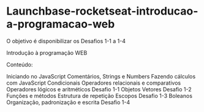 # Launchbase-rocketseat-introducao-a-programacao-web

O objetivo é disponibilizar os Desafios 1-1 a 1-4

Introdução à programação WEB

Conteúdo:

Iniciando no JavaScript
Comentários, Strings e Numbers
Fazendo cálculos com JavaScript
Condicionais
Operadores relacionais e comparativos
Operadores lógicos e aritméticos
Desafio 1-1
Objetos
Vetores
Desafio 1-2
Funções e métodos
Estrutura de repetição
Escopos
Desafio 1-3
Boleanos
Organização, padronização e escrita
Desafio 1-4
